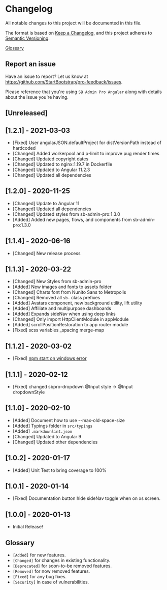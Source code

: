 # Changelog

All notable changes to this project will be documented in this file.

The format is based on [Keep a Changelog](https://keepachangelog.com/en/1.0.0/),
and this project adheres to [Semantic Versioning](https://semver.org/spec/v2.0.0.html).

[Glossary](#glossary)

## Report an issue

Have an issue to report? Let us know at <https://github.com/StartBootstrap/pro-feedback/issues>.

Please reference that you're using `SB Admin Pro Angular`
along with details about the issue you're having.

## [Unreleased]

## [1.2.1] - 2021-03-03

- [Fixed] User angularJSON.defaultProject for distVersionPath instead of hardcoded
- [Changed] Added workerpool and p-limit to improve pug render times
- [Changed] Updated copyright dates
- [Changed] Updated to nginx:1.19.7 in Dockerfile
- [Changed] Updated to Angular 11.2.3
- [Changed] Updated all dependencies

## [1.2.0] - 2020-11-25

- [Changed] Update to Angular 11
- [Changed] Updated all dependencies
- [Changed] Updated styles from sb-admin-pro:1.3.0
- [Added] Added new pages, flows, and components from sb-admin-pro:1.3.0

## [1.1.4] - 2020-06-16

- [Changed] New release process

## [1.1.3] - 2020-03-22

- [Changed] New Styles from sb-admin-pro
- [Added] New images and fonts to assets folder
- [Changed] Charts font from Nunito Sans to Metropolis
- [Changed] Removed all `sb-` class prefixes
- [Added] Avatars component, new background utility, lift utility
- [Added] Affiliate and multipurpose dashboards
- [Added] Expands sideNav when using deep links
- [Changed] Only import HttpClientModule in appModule
- [Added] scrollPositionRestoration to app router module
- [Fixed] scss variables _spacing merge-map

## [1.1.2] - 2020-03-02

- [Fixed] [npm start on windows error](https://github.com/StartBootstrap/pro-feedback/issues/3)

## [1.1.1] - 2020-02-12

- [Fixed] changed sbpro-dropdown @Input style -> @Input dropdownStyle

## [1.1.0] - 2020-02-10

- [Added] Document how to use --max-old-space-size
- [Added] Typings folder in `src/typings`
- [Added] `.markdownlint.json`
- [Changed] Updated to Angular 9
- [Changed] Updated other dependencies

## [1.0.2] - 2020-01-17

- [Added] Unit Test to bring coverage to 100%

## [1.0.1] - 2020-01-14

- [Fixed] Documentation button hide sideNav toggle when on xs screen.

## [1.0.0] - 2020-01-13

- Initial Release!

## Glossary

- `[Added]` for new features.
- `[Changed]` for changes in existing functionality.
- `[Deprecated]` for soon-to-be removed features.
- `[Removed]` for now removed features.
- `[Fixed]` for any bug fixes.
- `[Security]` in case of vulnerabilities.

